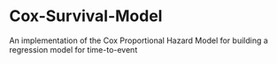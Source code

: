 # Cox-Survival-Model
An implementation of the Cox Proportional Hazard Model for building a regression model for time-to-event
